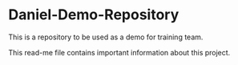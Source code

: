 # Daniel-Demo-Repository
This is a repository to be used as a demo for training team. 

This read-me file contains important information about this project.
